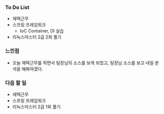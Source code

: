 ### To Do List

-  재택근무
-  스프링 프레임워크
   -  IoC Container, DI 실습
-  리눅스마스터 2급 2회 풀기

  

### 느낀점

- 오늘 재택근무를 하면서 팀장님의 소스를 보게 되었고, 팀장님 소스를 보고 내일 분석을 해봐야겠다.



### 다음 할 일

-  재택근무
-  스프링 프레임워크
-  리눅스마스터 2급 1회 풀기